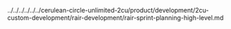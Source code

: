 ../../../../../../cerulean-circle-unlimited-2cu/product/development/2cu-custom-development/rair-development/rair-sprint-planning-high-level.md